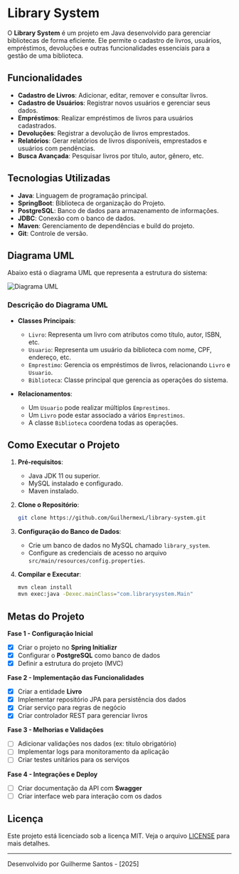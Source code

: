 
# Library System

O **Library System** é um projeto em Java desenvolvido para gerenciar bibliotecas de forma eficiente. Ele permite o cadastro de livros, usuários, empréstimos, devoluções e outras funcionalidades essenciais para a gestão de uma biblioteca.

## Funcionalidades

- **Cadastro de Livros**: Adicionar, editar, remover e consultar livros.
- **Cadastro de Usuários**: Registrar novos usuários e gerenciar seus dados.
- **Empréstimos**: Realizar empréstimos de livros para usuários cadastrados.
- **Devoluções**: Registrar a devolução de livros emprestados.
- **Relatórios**: Gerar relatórios de livros disponíveis, emprestados e usuários com pendências.
- **Busca Avançada**: Pesquisar livros por título, autor, gênero, etc.

## Tecnologias Utilizadas

- **Java**: Linguagem de programação principal.
- **SpringBoot**: Biblioteca de organização do Projeto.
- **PostgreSQL**: Banco de dados para armazenamento de informações.
- **JDBC**: Conexão com o banco de dados.
- **Maven**: Gerenciamento de dependências e build do projeto.
- **Git**: Controle de versão.

## Diagrama UML

Abaixo está o diagrama UML que representa a estrutura do sistema:

![Diagrama UML](uml-diagram.png)

### Descrição do Diagrama UML

- **Classes Principais**:
  - `Livro`: Representa um livro com atributos como título, autor, ISBN, etc.
  - `Usuario`: Representa um usuário da biblioteca com nome, CPF, endereço, etc.
  - `Emprestimo`: Gerencia os empréstimos de livros, relacionando `Livro` e `Usuario`.
  - `Biblioteca`: Classe principal que gerencia as operações do sistema.

- **Relacionamentos**:
  - Um `Usuario` pode realizar múltiplos `Emprestimos`.
  - Um `Livro` pode estar associado a vários `Emprestimos`.
  - A classe `Biblioteca` coordena todas as operações.

## Como Executar o Projeto

1. **Pré-requisitos**:
   - Java JDK 11 ou superior.
   - MySQL instalado e configurado.
   - Maven instalado.

2. **Clone o Repositório**:
   ```bash
   git clone https://github.com/GuilhermexL/library-system.git
   ```

3. **Configuração do Banco de Dados**:
   - Crie um banco de dados no MySQL chamado `library_system`.
   - Configure as credenciais de acesso no arquivo `src/main/resources/config.properties`.

4. **Compilar e Executar**:
   ```bash
   mvn clean install
   mvn exec:java -Dexec.mainClass="com.librarysystem.Main"
   ``` 
## **Metas do Projeto**  

**Fase 1 - Configuração Inicial**  
- [x] Criar o projeto no **Spring Initializr**  
- [x] Configurar o **PostgreSQL** como banco de dados  
- [x] Definir a estrutura do projeto (MVC)  

**Fase 2 - Implementação das Funcionalidades**  
- [x] Criar a entidade **Livro**  
- [x] Implementar repositório JPA para persistência dos dados  
- [x] Criar serviço para regras de negócio  
- [x] Criar controlador REST para gerenciar livros  

**Fase 3 - Melhorias e Validações**  
- [ ] Adicionar validações nos dados (ex: título obrigatório)  
- [ ] Implementar logs para monitoramento da aplicação  
- [ ] Criar testes unitários para os serviços  

**Fase 4 - Integrações e Deploy**  
- [ ] Criar documentação da API com **Swagger**  
- [ ] Criar interface web para interação com os dados 

## Licença

Este projeto está licenciado sob a licença MIT. Veja o arquivo [LICENSE](LICENSE) para mais detalhes.

---

Desenvolvido por Guilherme Santos - [2025]